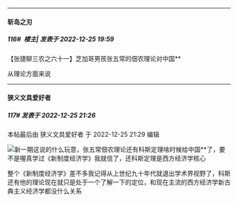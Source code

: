 

*****

####  斩岛之刃  
##### 116#         楼主| 发表于 2022-12-25 19:59

【张捷聊三农之六十一】芝加哥男孩张五常的佃农理论对中国**

从理论方面来说



*****

####  狭义文具爱好者  
##### 117#       发表于 2022-12-25 21:26

 本帖最后由 狭义文具爱好者 于 2022-12-25 21:29 编辑 

<img src="https://static.saraba1st.com/image/smiley/face2017/001.png" referrerpolicy="no-referrer">新一期这说的什么玩意，张五常佃农理论还有科斯定理啥时候给中国**了，要不是喔真学过《新制度经济学》我就信了，还科斯定理是西方经济学核心

整个《新制度经济学》差不多我记得从上世纪九十年代就退出学术界视野了，科斯还有他的理论现在就只是处于一个了解一下的定位，和现在主流的西方经济学新古典主义经济学都没什么关系

